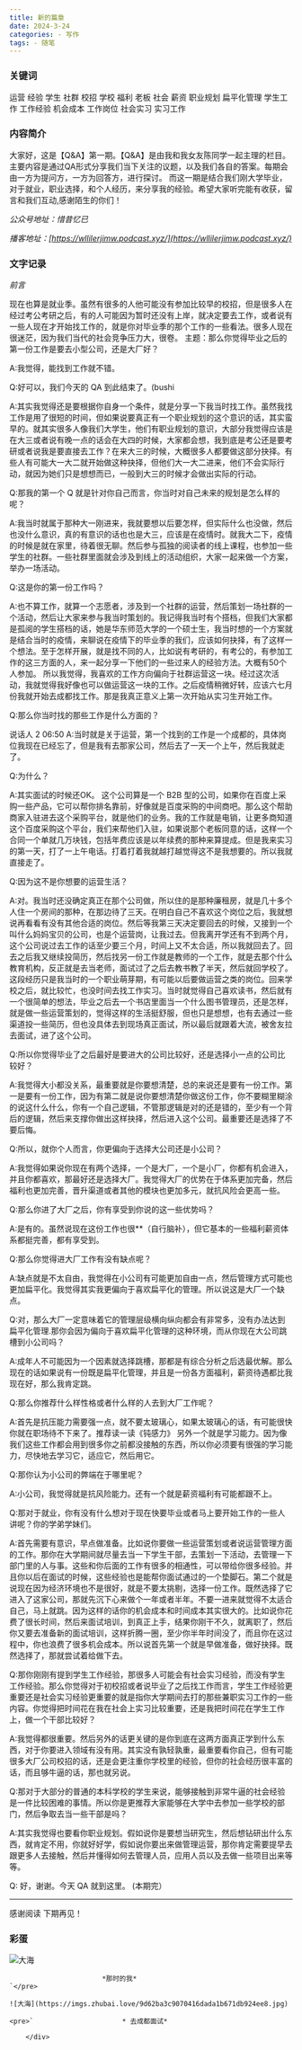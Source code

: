 ```yaml
---
title: 新的篇章
date: 2024-3-24
categories: - 写作
tags: - 随笔     
---
```



### [](#关键词 "关键词")关键词

运营 经验 学生 社群 校招 学校 福利 老板 社会 薪资 职业规划 扁平化管理 学生工作 工作经验 机会成本 工作岗位 社会实习 实习工作 

### [](#内容简介 "内容简介")内容简介

大家好，这是【Q&amp;A】第一期。【Q&amp;A】是由我和我女友陈同学一起主理的栏目。主要内容是通过QA形式分享我们当下关注的议题，以及我们各自的答案。每期会由一方为提问方，一方为回答方，进行探讨。
而这一期是结合我们刚大学毕业，对于就业，职业选择，和个人经历，来分享我的经验。希望大家听完能有收获，留言和我们互动,感谢陌生的你们！

_公众号地址：惜昔忆已_

_播客地址：[https://wllilerjimw.podcast.xyz/](https://wllilerjimw.podcast.xyz/)_

### [](#文字记录 "文字记录")文字记录

_前言_ 

现在也算是就业季。虽然有很多的人他可能没有参加比较早的校招，但是很多人在经过考公考研之后，有的人可能因为暂时还没有上岸，就决定要去工作，或者说有一些人现在才开始找工作的，就是你对毕业季的那个工作的一些看法。很多人现在很迷茫，因为我们当代的社会竞争压力大，很卷。
主题：那么你觉得毕业之后的第一份工作是要去小型公司，还是大厂好？

A:我觉得，能找到工作就不错。

Q:好可以，我们今天的 QA 到此结束了。(bushi

A:其实我觉得还是要根据你自身一个条件，就是分享一下我当时找工作。虽然我找工作是用了很短的时间，但如果说要真正有一个职业规划的这个意识的话，其实蛮早的。就其实很多人像我们大学生，他们有职业规划的意识，大部分我觉得应该是在大三或者说有晚一点的话会在大四的时候，大家都会想，我到底是考公还是要考研或者说我是要直接去工作？在来大三的时候，大概很多人都要做这部分抉择。有些人有可能大一大二就开始做这种抉择，但他们大一大二进来，他们不会实际行动，就因为她们只是想想而已，一般到大三的时候才会做出实际的行动。

Q:那我的第一个 Q 就是针对你自己而言，你当时对自己未来的规划是怎么样的呢？

A:我当时就属于那种大一刚进来，我就要想以后要怎样，但实际什么也没做，然后也没什么意识，真的有意识的话也也是大三，应该是在疫情时。就我大二下，疫情的时候是就在家里，待着很无聊。然后参与孤独的阅读者的线上课程，也参加一些学生的社群。一些社群里面就会涉及到线上的活动组织，大家一起来做一个方案，举办一场活动。

Q:这是你的第一份工作吗？

A:也不算工作，就算一个志愿者，涉及到一个社群的运营，然后策划一场社群的一个活动，然后让大家来参与我当时策划的。我记得我当时有个搭档，但我们大家都是孤阅的学生搭档的话，她是华东师范大学的一个硕士生，我当时想的一个方案就是结合当时的疫情，来聊说在疫情下的毕业季的我们，应该如何抉择，有了这样一个想法。至于怎样开展，就是找不同的人，比如说有考研的，有考公的，有参加工作的这三方面的人，来一起分享一下他们的一些过来人的经验方法。大概有50个人参加。
所以我觉得，我喜欢的工作方向偏向于社群运营这一块。经过这次活动，我就觉得我好像也可以做运营这一块的工作。之后疫情稍微好转，应该六七月份我就开始去成都找工作。那是我真正意义上第一次开始从实习生开始工作。

Q:那么你当时找的那些工作是什么方面的？

说话人 2 06:50
A:当时就是关于运营，第一个找到的工作是一个成都的，具体岗位我现在已经忘了，但是我有去那家公司，然后去了一天一个上午，然后我就走了。

Q:为什么？

A:其实面试的时候还OK。 这个公司算是一个 B2B 型的公司，如果你在百度上采购一些产品，它可以帮你排名靠前，好像就是百度采购的中间商吧。那么这个帮助商家入驻进去这个采购平台，就是他们的业务。我的工作就是电销，让更多商知道这个百度采购这个平台，我们来帮他们入驻，如果说那个老板同意的话，这样一个合同一个单就几万块钱，包括年费应该是以年续费的那种来算提成。但是我来实习的第一天，打了一上午电话。打着打着我就越打越觉得这不是我想要的。所以我就直接走了。

Q:因为这不是你想要的运营生活？

A:对。我当时还没确定真正在那个公司做，所以住的是那种廉租房，就是几十多个人住一个房间的那种，在那边待了三天。在明白自己不喜欢这个岗位之后，我就想说再看看有没有其他合适的岗位。然后等我第三天决定要回去的时候，又接到一个叫什么妈妈宝贝的公司，也是个运营岗，让我过去。但我离开学还有不到两个月，这个公司说过去工作的话至少要三个月，时间上又不太合适，所以我就回去了。回去之后我又继续投简历，然后找另一份工作就是教师的一个工作，就是去那个什么教育机构，反正就是去当老师，面试过了之后去教书教了半天，然后就回学校了。
这段经历只是我当时的一个职业萌芽期，有可能以后要做运营之类的岗位。回来学校之后，就比较忙，也没时间去找工作实习。当时就觉得自己喜欢读书，然后就有一个很简单的想法，毕业之后去一个书店里面当一个什么图书管理员，还是怎样，就是做一些运营策划的，觉得这样的生活挺舒服，但也只是想想，也有去通过一些渠道投一些简历，但也没具体去到现场真正面试，所以最后就跟着大流，被舍友拉去面试，进了这个公司。

Q:所以你觉得毕业了之后最好是要进大的公司比较好，还是选择小一点的公司比较好？

A:我觉得大小都没关系，最重要就是你要想清楚，总的来说还是要有一份工作。第一是要有一份工作，因为有第二就是说你要想清楚你做这份工作，你不要糊里糊涂的说这什么什么，你有一个自己逻辑，不管那逻辑是对的还是错的，至少有一个背后的逻辑，然后来支撑你做出这样抉择，然后进入这个公司。最重要还是选择了不要后悔。

Q:所以，就你个人而言，你更偏向于选择大公司还是小公司？

A:我觉得如果说你现在有两个选择，一个是大厂，一个是小厂，你都有机会进入，并且你都喜欢，那最好还是选择大厂。我觉得大厂的优势在于体系更加完备，然后福利也更加完善，晋升渠道或者其他的模块也更加多元，就抗风险会更高一些。

Q:那么你进了大厂之后，你有享受到你说的这一些优势吗？

A:是有的。虽然说现在这份工作也很**（自行脑补），但它基本的一些福利薪资体系都挺完善，都有享受到。

Q:那么你觉得进大厂工作有没有缺点呢？

A:缺点就是不太自由，我觉得在小公司有可能更加自由一点，然后管理方式可能也更加扁平化。我觉得其实我更偏向于喜欢扁平化的管理。所以说这是大厂一个缺点。

Q:对，那么大厂一定意味着它的管理层级横向纵向都会有非常多，没有办法达到扁平化管理.那你会因为偏向于喜欢扁平化管理的这种环境，而从你现在大公司跳槽到小公司吗？

A:成年人不可能因为一个因素就选择跳槽，那都是有综合分析之后选最优解。那么现在的话如果说有一份既是扁平化管理，并且是一份各方面福利，薪资待遇都比我现在好，那么我肯定跳。

Q:那么你推荐什么样性格或者什么样的人去到大厂工作呢？

A:首先是抗压能力需要强一点，就不要太玻璃心，如果太玻璃心的话，有可能很快你就在职场待不下来了。推荐读一读《钝感力》
另外一个就是学习能力。因为像我们这些工作都会用到很多你之前都没接触的东西，所以你必须要有很强的学习能力，尽快地去学习它，适应它，然后用它。

Q:那你认为小公司的弊端在于哪里呢？

A:小公司，我觉得就是抗风险能力。还有一个就是薪资福利有可能都跟不上。

Q:那对于就业，你有没有什么想对于现在快要毕业或者马上要开始工作的一些人讲呢？你的学弟学妹们。

A:首先需要有意识，早点做准备。比如说你要做一些运营策划或者说运营管理方面的工作。那你在大学期间就尽量去当一下学生干部，去策划一下活动，去管理一下部门里的人与事。这些和你后面的工作有很多的相通性，可以带给你很多经验。并且你以后在面试的时候，这些经验也是能帮你面试通过的一个垫脚石。第二个就是说现在因为经济环境也不是很好，就是不要太挑剔，选择一份工作。既然选择了它进入了这家公司，那就先沉下心来做个一年或者半年。不要一进来就觉得不太适合自己，马上就跳。因为这样的话你的机会成本和时间成本其实很大的。比如说你花费了很长时间，然后来面试培训，到真正上手，结果你刚干不久，就离职了，然后你又要去准备新的面试培训，这样折腾一圈，至少你半年时间没了，而且你在这过程中，你也浪费了很多机会成本。所以说首先第一个就是早做准备，做好抉择。既然选择了，那就尝试着给做下去。

Q:那你刚刚有提到学生工作经验，那很多人可能会有社会实习经验，而没有学生工作经验。那么你觉得对于初校招或者说毕业了之后找工作而言，学生工作经验更重要还是社会实习经验更重要的就是指你大学期间去打的那些兼职实习工作的一些内容。你觉得把时间花在我在社会上实习比较重要，还是我把时间花在学生工作上，做一个干部比较好？

A:我觉得都很重要。然后另外的话更关键的是你到底在这两方面真正学到什么东西，对于你要进入领域有没有用。其实没有孰轻孰重，最重要看你自己，但有可能很多大厂公司校招的话，还是会更注重你学校里的经验，但你的社会经历很丰富的话，而且够牛逼的话，那也就另说。

Q:那对于大部分的普通的本科学校的学生来说，能够接触到非常牛逼的社会经验是一件比较困难的事情。所以你是更推荐大家能够在大学中去参加一些学校的部门，然后争取去当一些干部是吗？

A:其实我觉得也要看你职业规划。假如说你是要想当研究生，然后想钻研出什么东西，就肯定不用，你就好好学，假如说你要出来做管理运营，那你肯定需要提早去跟更多人去接触，然后并懂得如何去管理人员，应用人员以及去做一些项目出来等等。

Q:
好，谢谢。今天 QA 就到这里。           (本期完）

* * *

感谢阅读 下期再见！

### [](#彩蛋 "彩蛋")彩蛋

![大海](https://imgs.zhubai.love/abb8e71635494d879dcc28022889f4ad.jpg)

                           *那时的我*
    `</pre>

    ![大海](https://imgs.zhubai.love/9d62ba3c9070416dada1b671db924ee8.jpg)

    <pre>`                      * 去成都面试*

        </div>
